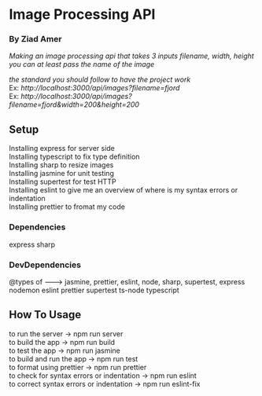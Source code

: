 # Image Processing API
### By Ziad Amer

*Making an image processing api that takes 3 inputs* 
*filename, width, height*
*you can at least pass the name of the image*

*the standard you should follow to have the project work* <br />
Ex: *http://localhost:3000/api/images?filename=fjord*<br />
Ex: *http://localhost:3000/api/images?filename=fjord&width=200&height=200*<br />

## Setup 
Installing express for server side<br />
Installing typescript to fix type definition<br />
Installing sharp to resize images<br />
Installing jasmine for unit testing<br />
Installing supertest for test HTTP<br />
Installing eslint to give me an overview of where is my syntax errors or indentation<br />
Installing prettier to fromat my code<br />


### Dependencies
express
sharp

### DevDependencies
@types of ---> jasmine, prettier, eslint, node, sharp, supertest, express<br />
nodemon
eslint
prettier
supertest
ts-node
typescript


## How To Usage
to run the server -> npm run server<br />
to build the app -> npm run build<br />
to test the app -> npm run jasmine<br />
to build and run the app -> npm run test<br />
to format using prettier -> npm run prettier<br />
to check for syntax errors or indentation -> npm run eslint<br />
to correct syntax errors or indentation -> npm run eslint-fix<br />
